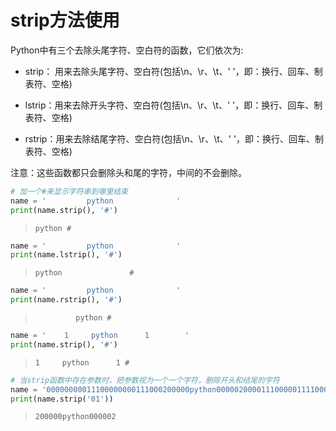 # strip方法使用

Python中有三个去除头尾字符、空白符的函数，它们依次为:

- strip： 用来去除头尾字符、空白符(包括\n、\r、\t、' '，即：换行、回车、制表符、空格)

- lstrip：用来去除开头字符、空白符(包括\n、\r、\t、' '，即：换行、回车、制表符、空格)

- rstrip：用来去除结尾字符、空白符(包括\n、\r、\t、' '，即：换行、回车、制表符、空格)

注意：这些函数都只会删除头和尾的字符，中间的不会删除。


```python
# 加一个#来显示字符串到哪里结束
name = '         python              '
print(name.strip(), '#')
```

>     python #
>



```python
name = '         python              '
print(name.lstrip(), '#')
```

>     python               #
>



```python
name = '         python              '
print(name.rstrip(), '#')
```

>              python #
>



```python
name = '    1     python      1        '
print(name.strip(), '#')
```

>     1     python      1 #
>



```python
# 当strip函数中存在参数时，把参数视为一个一个字符，删除开头和结尾的字符
name = '00000000011100000000111000200000python000002000011100000111100000000000000000'
print(name.strip('01'))
```

>     200000python000002
>

